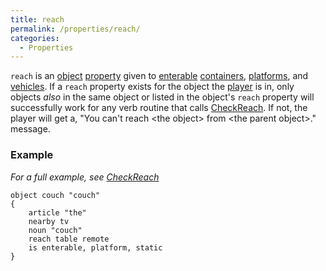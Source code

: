 ```yaml
---
title: reach
permalink: /properties/reach/
categories: 
  - Properties
---
```


`reach` is an [object](object)
[property](property) given to
[enterable](enterable) [containers](containers),
[platforms](platforms), and [vehicles](vehicles).
If a `reach` property exists for the object the
[player](player) is in, only objects *also* in the same
object or listed in the object's `reach` property will successfully work
for any verb routine that calls [CheckReach](CheckReach). If
not, the player will get a, "You can't reach &lt;the object&gt; from
&lt;the parent object&gt;." message.

### Example

*For a full example, see [CheckReach](CheckReach)*

    object couch "couch"
    {
        article "the"
        nearby tv
        noun "couch"
        reach table remote
        is enterable, platform, static
    }
